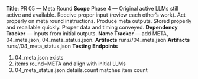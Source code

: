 **Title**: PR 05 — Meta Round
**Scope**
Phase 4 — Original active LLMs still active and available. Receive proper input (review each other’s work). Act properly on meta round instructions. Produce meta outputs. Stored properly and recallable quickly. Proper data and timing conveyed.
**Dependency Tracker** — inputs from initial outputs.
**Name Tracker** — add META, 04_meta.json, 04_meta_status.json.
**Artifacts** runs/<RunID>/04_meta.json
**Artifacts** runs/<RunID>/04_meta_status.json
**Testing Endpoints**
1) 04_meta.json exists
2) items round=META and align with initial LLMs
3) 04_meta_status.json.details.count matches item count
